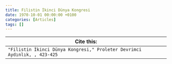 ```yaml
---
title: Filistin İkinci Dünya Kongresi
date: 1970-10-01 00:00:00 +0100
categories: [Articles]
tags: []
---
```




| Cite this:   |
|--------|
| ```"Filistin İkinci Dünya Kongresi," Proleter Devrimci Aydınlık, , 423-425```

 